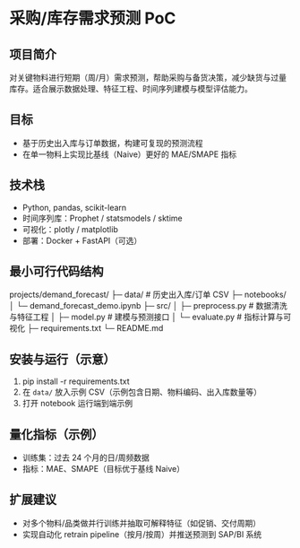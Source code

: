 # 采购/库存需求预测 PoC

## 项目简介
对关键物料进行短期（周/月）需求预测，帮助采购与备货决策，减少缺货与过量库存。适合展示数据处理、特征工程、时间序列建模与模型评估能力。

## 目标
- 基于历史出入库与订单数据，构建可复现的预测流程
- 在单一物料上实现比基线（Naive）更好的 MAE/SMAPE 指标

## 技术栈
- Python, pandas, scikit-learn
- 时间序列库：Prophet / statsmodels / sktime
- 可视化：plotly / matplotlib
- 部署：Docker + FastAPI（可选）

## 最小可行代码结构
projects/demand_forecast/
├─ data/                  # 历史出入库/订单 CSV
├─ notebooks/
│  └─ demand_forecast_demo.ipynb
├─ src/
│  ├─ preprocess.py       # 数据清洗与特征工程
│  ├─ model.py            # 建模与预测接口
│  └─ evaluate.py         # 指标计算与可视化
├─ requirements.txt
└─ README.md

## 安装与运行（示意）
1. pip install -r requirements.txt
2. 在 `data/` 放入示例 CSV（示例包含日期、物料编码、出入库数量等）
3. 打开 notebook 运行端到端示例

## 量化指标（示例）
- 训练集：过去 24 个月的日/周频数据
- 指标：MAE、SMAPE（目标优于基线 Naive）

## 扩展建议
- 对多个物料/品类做并行训练并抽取可解释特征（如促销、交付周期）
- 实现自动化 retrain pipeline（按月/按周）并推送预测到 SAP/BI 系统
